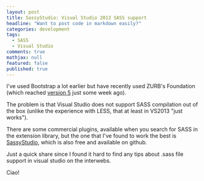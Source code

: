 ```yaml
---
layout: post
title: SassyStudio: Visual Studio 2013 SASS support
headline: "Want to post code in markdown easily?"
categories: development
tags: 
  - SASS
  - Visual Studio
comments: true
mathjax: null
featured: false
published: true
---
```

I've used Bootstrap a lot earlier but have recently used ZURB's Foundation (which reached [version 5](http://foundation.zurb.com/) just some week ago).

The problem is that Visual Studio does not support SASS compilation out of the box (unlike the experience with LESS, that at least in VS2013 "just works").

There are some commercial plugins, available when you search for SASS in the extension library, but the one that I've found to work the best is [SassyStudio](http://visualstudiogallery.msdn.microsoft.com/85fa99a6-e4c6-4a1c-9f00-e6a8129b6f4d), which is also free and available on github.

Just a quick share since I found it hard to find any tips about .sass file support in visual studio on the interwebs.

Ciao!